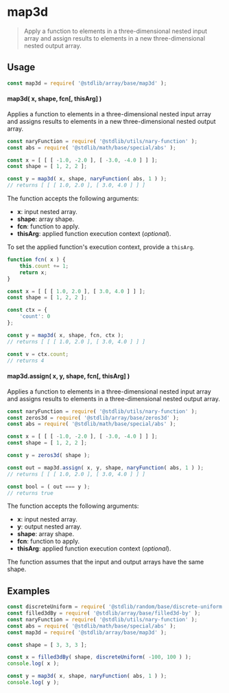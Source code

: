 <!--

@license Apache-2.0

Copyright (c) 2023 The Stdlib Authors.

Licensed under the Apache License, Version 2.0 (the "License");
you may not use this file except in compliance with the License.
You may obtain a copy of the License at

   http://www.apache.org/licenses/LICENSE-2.0

Unless required by applicable law or agreed to in writing, software
distributed under the License is distributed on an "AS IS" BASIS,
WITHOUT WARRANTIES OR CONDITIONS OF ANY KIND, either express or implied.
See the License for the specific language governing permissions and
limitations under the License.

-->

# map3d

> Apply a function to elements in a three-dimensional nested input array and assign results to elements in a new three-dimensional nested output array.

<section class="intro">

</section>

<!-- /.intro -->

<section class="usage">

## Usage

```javascript
const map3d = require( '@stdlib/array/base/map3d' );
```

#### map3d( x, shape, fcn\[, thisArg] )

Applies a function to elements in a three-dimensional nested input array and assigns results to elements in a new three-dimensional nested output array.

```javascript
const naryFunction = require( '@stdlib/utils/nary-function' );
const abs = require( '@stdlib/math/base/special/abs' );

const x = [ [ [ -1.0, -2.0 ], [ -3.0, -4.0 ] ] ];
const shape = [ 1, 2, 2 ];

const y = map3d( x, shape, naryFunction( abs, 1 ) );
// returns [ [ [ 1.0, 2.0 ], [ 3.0, 4.0 ] ] ]
```

The function accepts the following arguments:

-   **x**: input nested array.
-   **shape**: array shape.
-   **fcn**: function to apply.
-   **thisArg**: applied function execution context (_optional_).

To set the applied function's execution context, provide a `thisArg`.

<!-- eslint-disable no-invalid-this -->

```javascript
function fcn( x ) {
    this.count += 1;
    return x;
}

const x = [ [ [ 1.0, 2.0 ], [ 3.0, 4.0 ] ] ];
const shape = [ 1, 2, 2 ];

const ctx = {
    'count': 0
};

const y = map3d( x, shape, fcn, ctx );
// returns [ [ [ 1.0, 2.0 ], [ 3.0, 4.0 ] ] ]

const v = ctx.count;
// returns 4
```

#### map3d.assign( x, y, shape, fcn\[, thisArg] )

Applies a function to elements in a three-dimensional nested input array and assigns results to elements in a three-dimensional nested output array.

```javascript
const naryFunction = require( '@stdlib/utils/nary-function' );
const zeros3d = require( '@stdlib/array/base/zeros3d' );
const abs = require( '@stdlib/math/base/special/abs' );

const x = [ [ [ -1.0, -2.0 ], [ -3.0, -4.0 ] ] ];
const shape = [ 1, 2, 2 ];

const y = zeros3d( shape );

const out = map3d.assign( x, y, shape, naryFunction( abs, 1 ) );
// returns [ [ [ 1.0, 2.0 ], [ 3.0, 4.0 ] ] ]

const bool = ( out === y );
// returns true
```

The function accepts the following arguments:

-   **x**: input nested array.
-   **y**: output nested array.
-   **shape**: array shape.
-   **fcn**: function to apply.
-   **thisArg**: applied function execution context (_optional_).

The function assumes that the input and output arrays have the same shape.

</section>

<!-- /.usage -->

<section class="notes">

</section>

<!-- /.notes -->

<section class="examples">

## Examples

<!-- eslint no-undef: "error" -->

```javascript
const discreteUniform = require( '@stdlib/random/base/discrete-uniform' ).factory;
const filled3dBy = require( '@stdlib/array/base/filled3d-by' );
const naryFunction = require( '@stdlib/utils/nary-function' );
const abs = require( '@stdlib/math/base/special/abs' );
const map3d = require( '@stdlib/array/base/map3d' );

const shape = [ 3, 3, 3 ];

const x = filled3dBy( shape, discreteUniform( -100, 100 ) );
console.log( x );

const y = map3d( x, shape, naryFunction( abs, 1 ) );
console.log( y );
```

</section>

<!-- /.examples -->

<!-- Section for related `stdlib` packages. Do not manually edit this section, as it is automatically populated. -->

<section class="related">

</section>

<!-- /.related -->

<!-- Section for all links. Make sure to keep an empty line after the `section` element and another before the `/section` close. -->

<section class="links">

</section>

<!-- /.links -->
